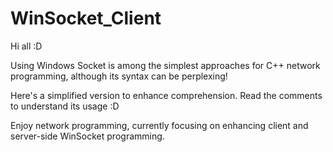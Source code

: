 # WinSocket_Client

Hi all :D


Using Windows Socket is among the simplest approaches for C++ network programming, although its syntax can be perplexing!


Here's a simplified version to enhance comprehension. Read the comments to understand its usage :D


Enjoy network programming, currently focusing on enhancing client and server-side WinSocket programming.

